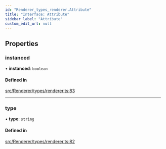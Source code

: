 ```yaml
---
id: "Renderer_types_renderer.Attribute"
title: "Interface: Attribute"
sidebar_label: "Attribute"
custom_edit_url: null
---
```




## Properties

### instanced

• **instanced**: `boolean`

#### Defined in

[src/Renderer/types/renderer.ts:83](https://github.com/ZeaInc/zea-engine/blob/d12d3e016/src/Renderer/types/renderer.ts#L83)

___

### type

• **type**: `string`

#### Defined in

[src/Renderer/types/renderer.ts:82](https://github.com/ZeaInc/zea-engine/blob/d12d3e016/src/Renderer/types/renderer.ts#L82)


